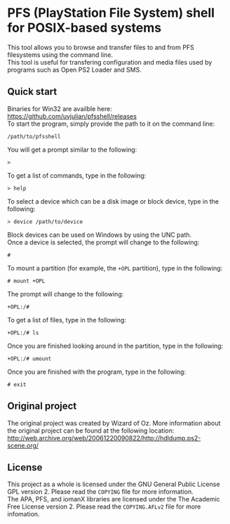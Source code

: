 # PFS (PlayStation File System) shell for POSIX-based systems

This tool allows you to browse and transfer files to and from PFS filesystems 
using the command line.  
This tool is useful for transfering configuration and media files used by 
programs such as Open PS2 Loader and SMS.  

## Quick start

Binaries for Win32 are availble here: https://github.com/uyjulian/pfsshell/releases  
To start the program, simply provide the path to it on the command line: 
```
/path/to/pfsshell
```
You will get a prompt similar to the following:
```
> 
```
To get a list of commands, type in the following:
```
> help
```
To select a device which can be a disk image or block device, type in the following:
```
> device /path/to/device
```
Block devices can be used on Windows by using the UNC path.  
Once a device is selected, the prompt will change to the following:
```
# 
```
To mount a partition (for example, the `+OPL` partition), type in the following:
```
# mount +OPL
```
The prompt will change to the following:
```
+OPL:/#
```
To get a list of files, type in the following:
```
+OPL:/# ls
```
Once you are finished looking around in the partition, type in the following:
```
+OPL:/# umount
```
Once you are finished with the program, type in the following:
```
# exit
```

## Original project

The original project was created by Wizard of Oz. More information about the 
original project can be found at the following location:
http://web.archive.org/web/20061220090822/http://hdldump.ps2-scene.org/

## License

This project as a whole is licensed under the GNU General Public License GPL 
version 2. Please read the `COPYING` file for more information.  
The APA, PFS, and iomanX libraries are licensed under the The Academic Free 
License version 2. Please read the `COPYING.AFLv2` file for more infomation.  

